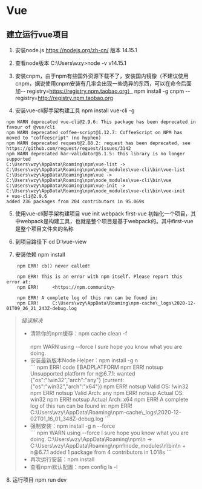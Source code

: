 # Vue

## 建立运行vue项目
1. 安装node.js
    https://nodejs.org/zh-cn/
    版本 14.15.1

2. 查看node版本
    C:\Users\wzy>node -v
    v14.15.1

3. 安装cnpm，由于npm有些国外资源下载不了，安装国内镜像（不建议使用cnpm，据说使用cnpm安装有几率会出现一些诡异的东西，可以在命令后面加-- registry=https://registry.npm.taobao.org）
    npm install -g cnpm --registry=http://registry.npm.taobao.org

4. 安装vue-cli脚手架构建工具
    npm install vue-cli -g
```
npm WARN deprecated vue-cli@2.9.6: This package has been deprecated in favour of @vue/cli
npm WARN deprecated coffee-script@1.12.7: CoffeeScript on NPM has moved to "coffeescript" (no hyphen)
npm WARN deprecated request@2.88.2: request has been deprecated, see https://github.com/request/request/issues/3142
npm WARN deprecated har-validator@5.1.5: this library is no longer supported
C:\Users\wzy\AppData\Roaming\npm\vue-list -> C:\Users\wzy\AppData\Roaming\npm\node_modules\vue-cli\bin\vue-list
C:\Users\wzy\AppData\Roaming\npm\vue -> C:\Users\wzy\AppData\Roaming\npm\node_modules\vue-cli\bin\vue
C:\Users\wzy\AppData\Roaming\npm\vue-init -> C:\Users\wzy\AppData\Roaming\npm\node_modules\vue-cli\bin\vue-init
+ vue-cli@2.9.6
added 236 packages from 204 contributors in 95.069s
```
5. 使用vue-cli脚手架构建项目
    vue init webpack first-vue
    初始化一个项目，其中webpack是构建工具，也就是整个项目是基于webpack的。其中first-vue是整个项目文件夹的名称

6. 到项目路径下
    cd D:\vue-view

7. 安装依赖
    npm install
```
	npm ERR! cb() never called!

	npm ERR! This is an error with npm itself. Please report this error at:
	npm ERR!     <https://npm.community>

	npm ERR! A complete log of this run can be found in:
	npm ERR!     C:\Users\wzy\AppData\Roaming\npm-cache\_logs\2020-12-01T09_26_21_243Z-debug.log
```
<blockquote>
	<i>错误解决</i>
	<ul>
		<li>清除你的npm缓存：npm cache clean -f </li>
			<br/> npm WARN using --force I sure hope you know what you are doing.
		<li>安装最新版本Node Helper：npm install -g n </li>
		```
		npm ERR! code EBADPLATFORM
		npm ERR! notsup Unsupported platform for n@6.7.1: wanted {"os":"!win32","arch":"any"} (current: {"os":"win32","arch":"x64"})
		npm ERR! notsup Valid OS:    !win32
		npm ERR! notsup Valid Arch:  any
		npm ERR! notsup Actual OS:   win32
		npm ERR! notsup Actual Arch: x64
		npm ERR! A complete log of this run can be found in:
		npm ERR!     C:\Users\wzy\AppData\Roaming\npm-cache\_logs\2020-12-02T01_16_01_348Z-debug.log
		```
		<li>强制安装：npm install -g n --force</li>
		```
		npm WARN using --force I sure hope you know what you are doing.
		C:\Users\wzy\AppData\Roaming\npm\n -> C:\Users\wzy\AppData\Roaming\npm\node_modules\n\bin\n
		+ n@6.7.1
		added 1 package from 4 contributors in 1.018s
		```
		<li>再次运行安装：npm install </li>
		<li>查看npm默认配置：npm config ls -l</li>
	</ul>
</blockquote>
8. 运行项目
    npm run dev

## 


